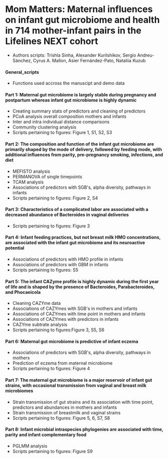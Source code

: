 # Mom Matters: Maternal influences on infant gut microbiome and health in 714 mother-infant pairs in the Lifelines NEXT cohort 

- Authors scripts: Trishla Sinha, Alexander Kurilshikov, Sergio Andreu-Sánchez, Cyrus A. Mallon, Asier Fernández-Pato, Nataliia Kuzub

#### General_scripts 
- Functions used accross the manuscipt and demo data 

#### Part 1: Maternal gut microbiome is largely stable during pregnancy and postpartum whereas infant gut microbiome is highly dynamic
- Creating summary stats of predictors and cleaning of predictors 
- PCoA analysis overall composition mothers and infants 
- Inter and intra individual distance comparisons
- Community clustering analysis 
- Scripts pertaining to figures: Figure 1, S1, S2, S3

#### Part 2: The composition and function of the infant gut microbiome are primarily shaped by the mode of delivery, followed by feeding mode, with additional influences from parity, pre-pregnancy smoking, infections, and diet
- MEFISTO analysis 
- PERMANOVA of single timepoints 
- TCAM analysis 
- Associations of predictors with SGB's, alpha diversity, pathways in infants 
- Scripts pertaining to figures: Figure 2, S4

#### Part 3: Characteristics of a complicated labor are associated with a decreased abundance of Bacteroides in vaginal deliveries
- Scripts pertaining to figures: Figure 3


#### Part 4: Infant feeding practices, but not breast milk HMO concentrations, are associated with the infant gut microbiome and its neuroactive potential 
- Associations of predictors with HMO profile in infants 
- Associations of predictors with GBM in infants 
- Scripts pertaining to figures: S5

#### Part 5: The infant CAZyme profile is highly dynamic during the first year of life and is shaped by the presence of Bacteroides, Parabacteroides, and Phocaeicola
- Cleaning CAZYme data
- Associations of CAZYmes with SGB's in mothers and infants 
- Associations of CAZYmes with time point in mothers and infants 
- Associations of CAZYmes with predictors in infants 
- CAZYme subtrate analysis
- Scripts pertaining to figures:Figure 3, S5, S6

#### Part 6: Maternal gut microbiome is predictive of infant eczema 
- Associations of predictors with SGB's, alpha diversity, pathways in mothers 
- Prediction of eczema from maternal microbiome 
- Scripts pertaining to figures: Figure 4


#### Part 7: The maternal gut microbiome is a major reservoir of infant gut strains, with occasional transmission from vaginal and breast milk microbiomes
- Strain transmission of gut strains and its association with time point, predictors and abundances in mothers and infants 
- Strain transmission of breastmilk and vaginal strains
- Scripts pertaining to figures: Figure 5, 6, S7, S8

#### Part 8: Infant microbial intraspecies phylogenies are associated with time, parity and infant complementary food
- PGLMM analysis 
- Scripts pertaining to figures: Figure S9 
